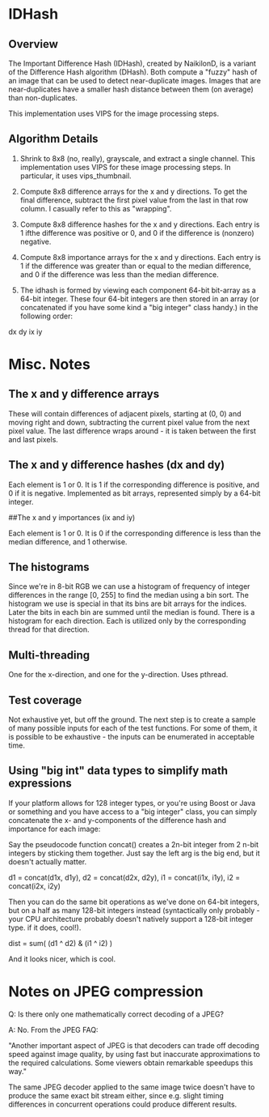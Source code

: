 
# IDHash

## Overview

The Important Difference Hash (IDHash), created by NaikilonD, is a variant of the Difference Hash algorithm (DHash). Both compute a "fuzzy" hash of an image that can be used to detect near-duplicate images. Images that are near-duplicates have a smaller hash distance between them (on average) than non-duplicates.

This implementation uses VIPS for the image processing steps.

## Algorithm Details

1. Shrink to 8x8 (no, really), grayscale, and extract a single channel. This implementation uses VIPS for these image processing steps. In particular, it uses vips_thumbnail.

2. Compute 8x8 difference arrays for the x and y directions. To get the final difference, subtract the first pixel value from the last in that row column. I casually refer to this as "wrapping".

3. Compute 8x8 difference hashes for the x and y directions. Each entry is 1 ifthe difference was positive or 0, and 0 if the difference is (nonzero) negative. 

3. Compute 8x8 importance arrays for the x and y directions. Each entry is 1 if the difference was greater than or equal to the median difference, and 0 if the difference was less than the median difference.

4. The idhash is formed by viewing each component 64-bit bit-array as a 64-bit integer. These four 64-bit integers are then stored in an array (or concatenated if you have some kind a "big integer" class handy.) in the following order:

dx dy ix iy


# Misc. Notes

## The x and y difference arrays

These will contain differences of adjacent
pixels, starting at (0, 0) and moving right and down, subtracting the
current pixel value from the next pixel value. The last difference
wraps around - it is taken between the first and last pixels.

## The x and y difference hashes (dx and dy)

Each element is 1 or 0. It is 1 if the
corresponding difference is positive, and 0 if it is negative.
Implemented as bit arrays, represented simply by a 64-bit integer.

##The x and y importances (ix and iy)

Each element is 1 or 0. It is 0 if the 
corresponding difference is less than the median difference, and 1 
otherwise.

## The histograms

Since we're in 8-bit RGB we can use a histogram of frequency of integer 
differences in the range [0, 255] to find the median using a bin sort. The 
histogram we use is special in that its bins are bit arrays for the indices. 
Later the bits in each bin are summed until the median is found. There is a histogram for each direction. Each is utilized only by the corresponding thread for that direction. 

## Multi-threading

One for the x-direction, and one for the y-direction. Uses pthread.

## Test coverage

Not exhaustive yet, but off the ground. The next step is to create a sample of many possible inputs for each of the test functions. For some of them, it is possible to be exhaustive - the inputs can be enumerated in acceptable time.

## Using "big int" data types to simplify math expressions


If your platform allows for 128 integer types, or you're using Boost or Java or something and you have access to a "big integer" class, you can simply concatenate the x- and y-components of the difference hash and importance for each image:

Say the pseudocode function concat() creates a 2n-bit integer from 2 n-bit
integers by sticking them together. Just say the left arg is the big end, 
but it doesn't actually matter.

d1 = concat(d1x, d1y),    d2 = concat(d2x, d2y),
i1 = concat(i1x, i1y),    i2 = concat(i2x, i2y)

Then you can do the same bit operations as we've done on 64-bit integers,
but on a half as many 128-bit integers instead (syntactically only probably - your CPU architecture probably doesn't natively support a 128-bit integer type. if it does, cool!).

dist = sum( (d1 ^ d2) & (i1 ^ i2) )

And it looks nicer, which is cool.

# Notes on JPEG compression

Q: Is there only one mathematically correct decoding of a JPEG?

A: No. From the JPEG FAQ:

"Another important aspect of JPEG is that decoders can trade off decoding speed against image quality, by using fast but inaccurate approximations to the required calculations. Some viewers obtain remarkable speedups this way."

The same JPEG decoder applied to the same image twice doesn't have to produce the same exact bit stream either, since e.g. slight timing differences in concurrent operations could produce different results. 
